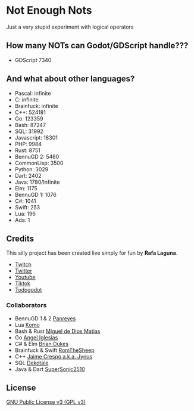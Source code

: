 # Not Enough Nots
Just a very stupid experiment with logical operators

## How many NOTs can Godot/GDScript handle???
 - GDScript 7340

## And what about other languages?
 - Pascal: infinite
 - C: infinite
 - Brainfuck: infinite
 - C++: 524181 
 - Go: 123359
 - Bash: 87247
 - SQL: 31992
 - Javascript: 18301
 - PHP: 9984
 - Rust: 8751
 - BennuGD 2: 5460
 - CommonLisp: 3500
 - Python: 3029
 - Dart: 2402
 - Java: 1780/Infinite
 - Elm: 1175
 - BennuGD 1: 1076
 - C#: 1041
 - Swift: 253
 - Lua: 196
 - Ada: 1

## Credits
This silly project has been created live simply for fun by **Rafa Laguna**.
- [Twitch](https://twitch.tv/rafalagoon)
- [Twitter](https://twitter.com/rafalagoon)
- [Youtube](https://youtube.com/@rafalagoon)
- [Tiktok](https://tiktok.com/@rafalagoon)
- [Todogodot](https://youtube.com/@todogodot)

### Collaborators
- BennuGD 1 & 2 [Panreyes](https://github.com/panreyes)
- Lua [Komo](https://github.com/cattokomo)
- Bash & Rust [Miguel de Dios Matias](https://github.com/mdtrooper)
- Go [Angel Iglesias](https://github.com/angiglesias)
- C# & Elm [Brian Dukes](https://github.com/bdukes)
- Brainfuck & Swift [RomTheSheep](https://github.com/ROMthesheep)
- C++ [Jaime Crespo a.k.a. Jynus](https://github.com/jynus)
- SQL [Dekotale](https://github.com/dekotale)
- Java & Dart [SuperSonic2510](https://github.com/Supersonic2510)

## License

[GNU Public License v3 (GPL v3)](LICENSE)
